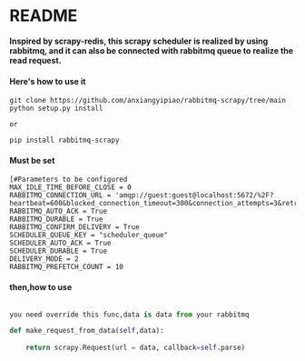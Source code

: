 # README





**Inspired by scrapy-redis, this scrapy scheduler is realized by using rabbitmq, and it can also be connected with rabbitmq queue to realize the read request.**



#### **Here's how to use it**

```
git clone https://github.com/anxiangyipiao/rabbitmq-scrapy/tree/main
python setup.py install

or 

pip install rabbitmq-scrapy

```

#### Must be set

```
[#Parameters to be configured
MAX_IDLE_TIME_BEFORE_CLOSE = 0
RABBITMQ_CONNECTION_URL = 'amqp://guest:guest@localhost:5672/%2F?heartbeat=600&blocked_connection_timeout=300&connection_attempts=3&retry_delay=5'
RABBITMQ_AUTO_ACK = True
RABBITMQ_DURABLE = True
RABBITMQ_CONFIRM_DELIVERY = True
SCHEDULER_QUEUE_KEY = "scheduler_queue"
SCHEDULER_AUTO_ACK = True
SCHEDULER_DURABLE = True
DELIVERY_MODE = 2
RABBITMQ_PREFETCH_COUNT = 10
```

#### then,how to use

```python

you need override this func,data is data from your rabbitmq 

def make_request_from_data(self,data):
        
	return scrapy.Request(url = data, callback=self.parse)
```





